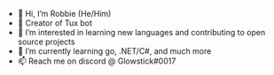 - 👋 Hi, I’m Robbie (He/Him)
- 🐧 Creator of Tux bot
- 👀 I’m interested in learning new languages and contributing to open source projects
- 🌱 I’m currently learning go, .NET/C#, and much more
- 📫 Reach me on discord @ Glowstick#0017

<!---
Glowstick0017/Glowstick0017 is a ✨ special ✨ repository because its `README.md` (this file) appears on your GitHub profile.
You can click the Preview link to take a look at your changes.
--->
